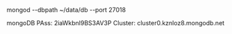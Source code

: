 mongod --dbpath ~/data/db --port 27018

mongoDB PAss: 2iaWkbnl9BS3AV3P
Cluster: cluster0.kznloz8.mongodb.net
